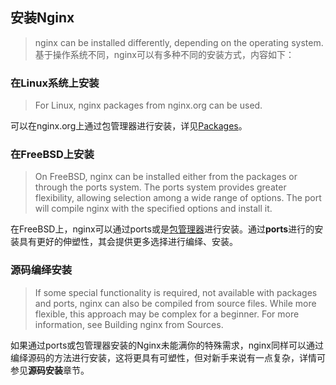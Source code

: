 ## 安装Nginx
>nginx can be installed differently, depending on the operating system.
基于操作系统不同，nginx可以有多种不同的安装方式，内容如下：

### 在Linux系统上安装
>For Linux, nginx packages from nginx.org can be used.

可以在nginx.org上通过包管理器进行安装，详见[Packages](http://nginx.org/en/linux_packages.html)。

### 在FreeBSD上安装
>On FreeBSD, nginx can be installed either from the packages or through the ports system. The ports system provides greater flexibility, allowing selection among a wide range of options. The port will compile nginx with the specified options and install it.

在FreeBSD上，nginx可以通过ports或是[包管理器](http://nginx.org/en/linux_packages.html)进行安装。通过**ports**进行的安装具有更好的伸塑性，其会提供更多选择进行编绎、安装。

### 源码编绎安装
>If some special functionality is required, not available with packages and ports, nginx can also be compiled from source files. While more flexible, this approach may be complex for a beginner. For more information, see Building nginx from Sources.

如果通过ports或包管理器安装的Nginx未能满你的特殊需求，nginx同样可以通过编绎源码的方法进行安装，这将更具有可塑性，但对新手来说有一点复杂，详情可参见**源码安装**章节。